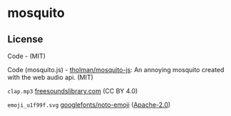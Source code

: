 # mosquito



## License

Code - (MIT)

Code (mosquito.js) - [tholman/mosquito-js](https://github.com/tholman/mosquito-js): An annoying mosquito created with the web audio api. (MIT)

`clap.mp3` [freesoundslibrary.com](https://www.freesoundslibrary.com/single-clap-sound-effect/) (CC BY 4.0) 

`emoji_u1f99f.svg` [googlefonts/noto-emoji](https://github.com/googlefonts/noto-emoji/blob/5628587386c78161f87aa2ca9ddee37c2e8ea212/svg/emoji_u1f99f.svg) ([Apache-2.0](https://www.apache.org/licenses/LICENSE-2.0))
